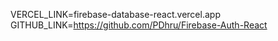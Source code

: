 VERCEL_LINK=firebase-database-react.vercel.app
GITHUB_LINK=https://github.com/PDhru/Firebase-Auth-React
